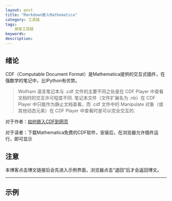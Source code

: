 ```yaml
---
layout: post
title: "Markdown嵌入Mathematica"
category: 工具链
tags: 
    效率工具链
keywords: 
description: 
---
```


## 绪论

CDF（Computable Document Format）是Mathematica提供的交互式插件，在强数学的笔记中，比IPython有优势。

> Wolfram 语言笔记本与 .cdf 文件的主要不同之处是在 CDF Player 中查看文档时的交互许可程度不同. 笔记本文件（文件扩展名为 .nb）在 CDF Player 中只能作为静止文档查看，而 .cdf 文件中的 Manipulate 对象（或其他动态元素）在 CDF Player 中查看时是可以完全交互的.

对于作者：[如何嵌入CDF到网页](http://reference.wolfram.com/language/howto/CreateAComputableDocumentFormatFile.html)

对于读者：下载Mathematica免费的CDF软件，安装后，在浏览器允许插件运行，即可显示

## 注意
本博客点击博文链接后会先进入示例界面，浏览器点击“退回”后才会返回博文。

---
## 示例

<script type="text/javascript" src="http://www.wolfram.com/cdf-player/plugin/v2.1/cdfplugin.js"></script>
<script type="text/javascript">
var cdf = new cdfplugin();
cdf.setDefaultContent('<a href="http://www.wolfram.com/cdf-player/"><img  src="{{site.zhehua.files}}/CDFTest.png"></a>');
cdf.embed('{{site.zhehua.files}}/CDFTest.cdf', 635, 913);
</script>

